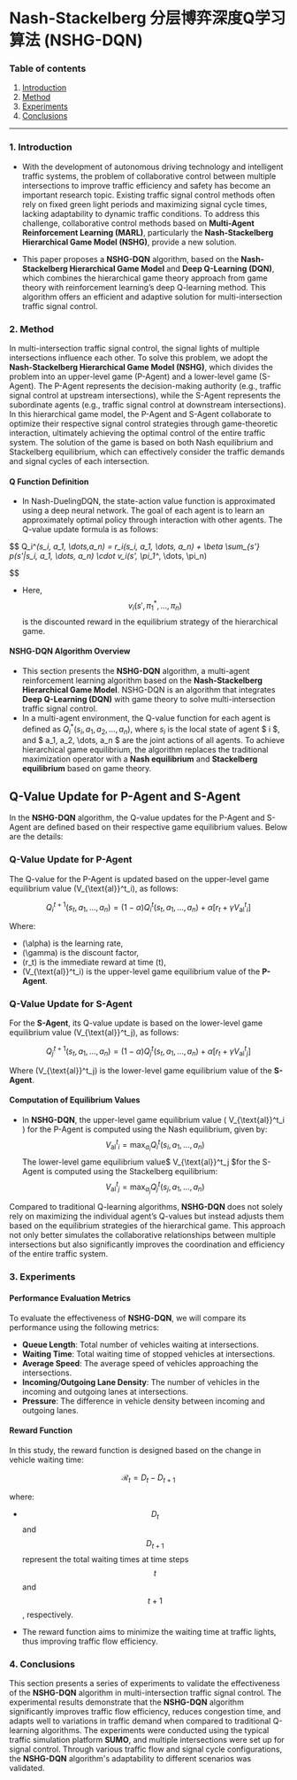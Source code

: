 # Nash-Stackelberg 分层博弈深度Q学习算法 (NSHG-DQN)

### Table of contents

1. [Introduction](#1-introduction)
2. [Method](#2-method)
3. [Experiments](#3-experiments)
4. [Conclusions](#4-conclusions)

---

### 1. Introduction

- With the development of autonomous driving technology and intelligent traffic systems, the problem of collaborative control between multiple intersections to improve traffic efficiency and safety has become an important research topic. Existing traffic signal control methods often rely on fixed green light periods and maximizing signal cycle times, lacking adaptability to dynamic traffic conditions. To address this challenge, collaborative control methods based on **Multi-Agent Reinforcement Learning (MARL)**, particularly the **Nash-Stackelberg Hierarchical Game Model (NSHG)**, provide a new solution.

- This paper proposes a **NSHG-DQN** algorithm, based on the **Nash-Stackelberg Hierarchical Game Model** and **Deep Q-Learning (DQN)**, which combines the hierarchical game theory approach from game theory with reinforcement learning’s deep Q-learning method. This algorithm offers an efficient and adaptive solution for multi-intersection traffic signal control.

### 2. Method

In multi-intersection traffic signal control, the signal lights of multiple intersections influence each other. To solve this problem, we adopt the **Nash-Stackelberg Hierarchical Game Model (NSHG)**, which divides the problem into an upper-level game (P-Agent) and a lower-level game (S-Agent). The P-Agent represents the decision-making authority (e.g., traffic signal control at upstream intersections), while the S-Agent represents the subordinate agents (e.g., traffic signal control at downstream intersections).
In this hierarchical game model, the P-Agent and S-Agent collaborate to optimize their respective signal control strategies through game-theoretic interaction, ultimately achieving the optimal control of the entire traffic system. The solution of the game is based on both Nash equilibrium and Stackelberg equilibrium, which can effectively consider the traffic demands and signal cycles of each intersection.

#### Q Function Definition

- In Nash-DuelingDQN, the state-action value function is approximated using a deep neural network. The goal of each agent is to learn an approximately optimal policy through interaction with other agents. The Q-value update formula is as follows:

$$
Q_i^*(s_i, a_1, \dots,a_n) = r_i(s_i, a_1, \dots, a_n) + \beta \sum_{s'} p(s'|s_i, a_1, \dots, a_n) \cdot v_i(s', \pi_1^*, \dots, \pi_n)

$$

- Here, $$ v_i(s', \pi_1^*, \dots, \pi_n)$$ is the discounted reward in the equilibrium strategy of the hierarchical game.

#### NSHG-DQN Algorithm Overview

- This section presents the **NSHG-DQN** algorithm, a multi-agent reinforcement learning algorithm based on the **Nash-Stackelberg Hierarchical Game Model**. NSHG-DQN is an algorithm that integrates **Deep Q-Learning (DQN)** with game theory to solve multi-intersection traffic signal control.
- In a multi-agent environment, the Q-value function for each agent is defined as $Q_i^*(s_i, a_1, a_2, \dots, a_n)$, where $s_i$ is the local state of agent $ i $, and $ a_1, a_2, \dots, a_n $ are the joint actions of all agents. To achieve hierarchical game equilibrium, the algorithm replaces the traditional maximization operator with a **Nash equilibrium** and **Stackelberg equilibrium** based on game theory.

## Q-Value Update for P-Agent and S-Agent

In the **NSHG-DQN** algorithm, the Q-value updates for the P-Agent and S-Agent are defined based on their respective game equilibrium values. Below are the details:

### Q-Value Update for P-Agent
The Q-value for the P-Agent is updated based on the upper-level game equilibrium value \(V_{\text{al}}^t_i\), as follows:

$$
Q_i^{t+1}(s_t, a_1, \dots, a_n) = (1 - \alpha) Q_i^t(s_t, a_1, \dots, a_n) + \alpha \left[ r_t + \gamma V_{\text{al}}^t_i \right]
$$

Where:
- \(\alpha\) is the learning rate,
- \(\gamma\) is the discount factor,
- \(r_t\) is the immediate reward at time \(t\),
- \(V_{\text{al}}^t_i\) is the upper-level game equilibrium value of the **P-Agent**.

### Q-Value Update for S-Agent
For the **S-Agent**, its Q-value update is based on the lower-level game equilibrium value \(V_{\text{al}}^t_j\), as follows:

$$
Q_j^{t+1}(s_t, a_1, \dots, a_n) = (1 - \alpha) Q_j^t(s_t, a_1, \dots, a_n) + \alpha \left[ r_t + \gamma V_{\text{al}}^t_j \right]
$$

Where \(V_{\text{al}}^t_j\) is the lower-level game equilibrium value of the **S-Agent**.

#### Computation of Equilibrium Values

- In **NSHG-DQN**, the upper-level game equilibrium value \( V_{\text{al}}^t_i \) for the P-Agent is computed using the Nash equilibrium, given by:
$$
V_{\text{al}}^t_i = \max_{a_i} Q_i^t(s_i, a_1, \dots, a_n)
$$
  The lower-level game equilibrium value$  V_{\text{al}}^t_j  $for the S-Agent is computed using the Stackelberg equilibrium:
$$
V_{\text{al}}^t_j = \max_{a_j} Q_j^t(s_j, a_1, \dots, a_n)
$$

Compared to traditional Q-learning algorithms, **NSHG-DQN** does not solely rely on maximizing the individual agent’s Q-values but instead adjusts them based on the equilibrium strategies of the hierarchical game. This approach not only better simulates the collaborative relationships between multiple intersections but also significantly improves the coordination and efficiency of the entire traffic system.

### 3. Experiments

#### Performance Evaluation Metrics

To evaluate the effectiveness of **NSHG-DQN**, we will compare its performance using the following metrics:

- **Queue Length**: Total number of vehicles waiting at intersections.
- **Waiting Time**: Total waiting time of stopped vehicles at intersections.
- **Average Speed**: The average speed of vehicles approaching the intersections.
- **Incoming/Outgoing Lane Density**: The number of vehicles in the incoming and outgoing lanes at intersections.
- **Pressure**: The difference in vehicle density between incoming and outgoing lanes.

#### Reward Function

In this study, the reward function is designed based on the change in vehicle waiting time:

$$
\mathcal{R}_t = D_t - D_{t+1}
$$

where:

- $$D_t$$ and $$D_{t+1}$$  represent the total waiting times at time steps  $$t$$  and  $$t+1$$ , respectively.

- The reward function aims to minimize the waiting time at traffic lights, thus improving traffic flow efficiency.

### 4. Conclusions

This section presents a series of experiments to validate the effectiveness of the **NSHG-DQN** algorithm in multi-intersection traffic signal control. The experimental results demonstrate that the **NSHG-DQN** algorithm significantly improves traffic flow efficiency, reduces congestion time, and adapts well to variations in traffic demand when compared to traditional Q-learning algorithms.
The experiments were conducted using the typical traffic simulation platform **SUMO**, and multiple intersections were set up for signal control. Through various traffic flow and signal cycle configurations, the **NSHG-DQN** algorithm's adaptability to different scenarios was validated.
